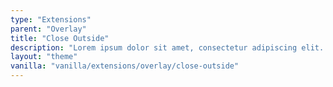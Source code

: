 ```yaml
---
type: "Extensions"
parent: "Overlay"
title: "Close Outside"
description: "Lorem ipsum dolor sit amet, consectetur adipiscing elit. Nunc tempus laoreet leo sit amet iaculis."
layout: "theme"
vanilla: "vanilla/extensions/overlay/close-outside"
---
```

